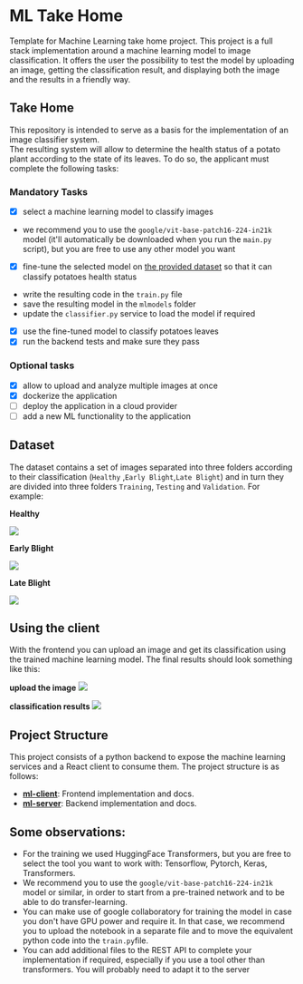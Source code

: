 # ML Take Home

Template for Machine Learning take home project.
This project is a full stack implementation around a machine learning model to image classification.
It offers the user the possibility to test the model by uploading an image, getting the classification result, and
displaying both the image and the results in a friendly way.

## Take Home

This repository is intended to serve as a basis for the implementation of an image classifier system.  
The resulting system will allow to determine the health status of a potato plant according to the state of its leaves.
To do so, the applicant must complete the following tasks:

### Mandatory Tasks

- [x] select a machine learning model to classify images
- we recommend you to use the `google/vit-base-patch16-224-in21k` model (it'll automatically be downloaded when you run
  the `main.py` script), but you are free to use any other model you want
- [x] fine-tune the selected model on [the provided dataset](./dataset) so that it can classify potatoes health status
- write the resulting code in the `train.py` file
- save the resulting model in the `mlmodels` folder
- update the `classifier.py` service to load the model if required
- [x] use the fine-tuned model to classify potatoes leaves
- [x] run the backend tests and make sure they pass

### Optional tasks

- [x] allow to upload and analyze multiple images at once
- [x] dockerize the application
- [ ] deploy the application in a cloud provider
- [ ] add a new ML functionality to the application

## Dataset

The dataset contains a set of images separated into three folders according to their classification (`Healthy`
,`Early Blight`,`Late Blight`) and in turn they are divided into three folders `Training`, `Testing` and `Validation`.
For example:

**Healthy**

![](./images/Healthy_1.jpg)

**Early Blight**

![](./images/Early_Blight_3.jpg)

**Late Blight**

![](./images/Late_Blight_3.jpg)

## Using the client

With the frontend you can upload an image and get its classification using the trained machine learning model.
The final results should look something like this:

**upload the image**
![](./images/frontend.png)

**classification results**
![](./images/frontend2.png)

## Project Structure

This project consists of a python backend to expose the machine learning services and a React client to consume them.
The project structure is as follows:

- [**ml-client**](./ml-client): Frontend implementation and docs.
- [**ml-server**](./ml-server): Backend implementation and docs.

## Some observations:

- For the training we used HuggingFace Transformers, but you are free to select the tool you want to work with:
  Tensorflow, Pytorch, Keras, Transformers.
- We recommend you to use the `google/vit-base-patch16-224-in21k` model or similar, in order to start from a pre-trained
  network and to be able to do transfer-learning.
- You can make use of google collaboratory for training the model in case you don't have GPU power and require it. In
  that case, we recommend you to upload the notebook in a separate file and to move the equivalent python code into
  the `train.py`file.
- You can add additional files to the REST API to complete your implementation if required, especially if you use a tool
  other than transformers. You will probably need to adapt it to the server

